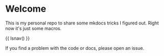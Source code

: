# Welcome

This is my personal repo to share some mkdocs tricks I figured out. Right now it's just some macros.

{{ lsnav() }}

If you find a problem with the code or docs, please open an issue.